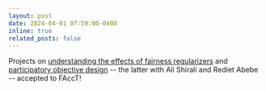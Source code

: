 ```yaml
---
layout: post
date: 2024-04-01 07:59:00-0400
inline: true
related_posts: false
---
```


Projects on [understanding the effects of fairness regularizers](https://arxiv.org/abs/2309.11343) and [participatory objective design](https://dl.acm.org/doi/10.1145/3630106.3658994) -- the latter with Ali Shirali and Rediet Abebe -- accepted to FAccT!
